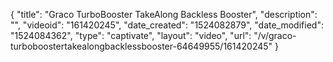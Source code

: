 {
    "title": "Graco TurboBooster TakeAlong Backless Booster",
    "description": "",
    "videoid": "161420245",
    "date_created": "1524082879",
    "date_modified": "1524084362",
    "type": "captivate",
    "layout": "video",
    "url": "\/v\/graco-turboboostertakealongbacklessbooster-64649955\/161420245"
}